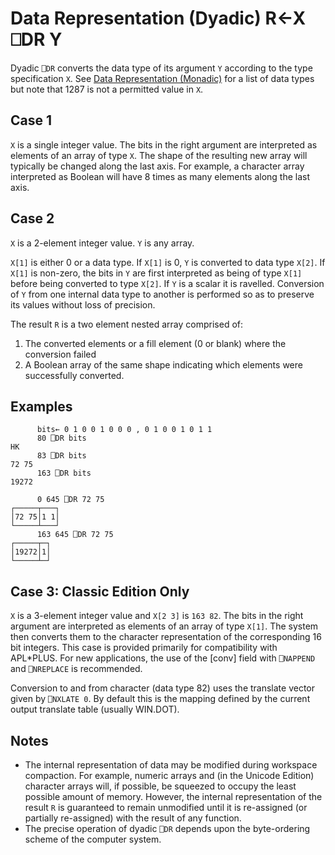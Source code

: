 <!-- Hidden search keywords -->
<div style="display: none;">
  ⎕DR DR
</div>

<h1 class="heading"><span class="name">Data Representation (Dyadic)</span> <span class="command">R←X ⎕DR Y</span></h1>

Dyadic `⎕DR` converts the data type of its argument `Y` according to the type specification `X`. See [Data Representation (Monadic)](data-representation-monadic.md) for a list of data types but note that 1287 is not a permitted value in `X`.

## Case 1

`X` is a single integer value. The bits in the right argument are interpreted as elements of an array of type `X`. The shape of the resulting new array will typically be changed along the last axis. For example, a character array interpreted as Boolean will have 8 times as many elements along the last axis.

## Case 2

`X` is a 2-element integer value. `Y` is any array.

`X[1]` is either 0 or a data type. If `X[1]` is 0, `Y` is converted to data type `X[2]`. If `X[1]` is non-zero, the bits in `Y` are first interpreted as being of type `X[1]` before being converted to type `X[2]`. If `Y` is a scalar it is ravelled. Conversion of `Y` from one internal data type to another is performed so as to preserve its values without loss of precision.

The result `R` is a two element nested array comprised of:

1. The converted elements or a fill element (0 or blank) where the conversion failed
2. A Boolean array of the same shape indicating which elements were successfully converted.

<h2 class="example">Examples</h2>

```apl
      bits← 0 1 0 0 1 0 0 0 , 0 1 0 0 1 0 1 1
      80 ⎕DR bits
HK
      83 ⎕DR bits
72 75
      163 ⎕DR bits
19272

      0 645 ⎕DR 72 75
┌─────┬───┐
│72 75│1 1│
└─────┴───┘
      163 645 ⎕DR 72 75
┌─────┬─┐
│19272│1│
└─────┴─┘

```
## Case 3: Classic Edition Only

`X` is a 3-element integer value and `X[2 3]` is `163 82`. The bits in the right argument are interpreted as elements of an array of type `X[1]`. The system then converts them to the character representation of the corresponding 16 bit integers. This case is provided primarily for compatibility with APL*PLUS. For new applications, the use of the [conv] field with `⎕NAPPEND` and `⎕NREPLACE` is recommended.

Conversion to and from character (data type 82) uses the translate vector given by `⎕NXLATE 0`. By default this is the mapping defined by the current output translate table (usually WIN.DOT).

## Notes

- The internal representation of data may be modified during workspace compaction. For example, numeric arrays and (in the Unicode Edition) character arrays will, if possible, be squeezed to occupy the least possible amount of memory. However, the internal representation of the result `R` is guaranteed to remain unmodified until it is re-assigned (or partially re-assigned) with the result of any function.
- The precise operation of dyadic `⎕DR` depends upon the byte-ordering scheme of the computer system.
